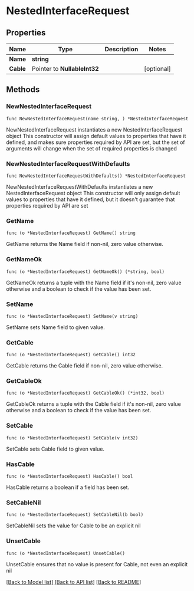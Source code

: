 # NestedInterfaceRequest

## Properties

Name | Type | Description | Notes
------------ | ------------- | ------------- | -------------
**Name** | **string** |  | 
**Cable** | Pointer to **NullableInt32** |  | [optional] 

## Methods

### NewNestedInterfaceRequest

`func NewNestedInterfaceRequest(name string, ) *NestedInterfaceRequest`

NewNestedInterfaceRequest instantiates a new NestedInterfaceRequest object
This constructor will assign default values to properties that have it defined,
and makes sure properties required by API are set, but the set of arguments
will change when the set of required properties is changed

### NewNestedInterfaceRequestWithDefaults

`func NewNestedInterfaceRequestWithDefaults() *NestedInterfaceRequest`

NewNestedInterfaceRequestWithDefaults instantiates a new NestedInterfaceRequest object
This constructor will only assign default values to properties that have it defined,
but it doesn't guarantee that properties required by API are set

### GetName

`func (o *NestedInterfaceRequest) GetName() string`

GetName returns the Name field if non-nil, zero value otherwise.

### GetNameOk

`func (o *NestedInterfaceRequest) GetNameOk() (*string, bool)`

GetNameOk returns a tuple with the Name field if it's non-nil, zero value otherwise
and a boolean to check if the value has been set.

### SetName

`func (o *NestedInterfaceRequest) SetName(v string)`

SetName sets Name field to given value.


### GetCable

`func (o *NestedInterfaceRequest) GetCable() int32`

GetCable returns the Cable field if non-nil, zero value otherwise.

### GetCableOk

`func (o *NestedInterfaceRequest) GetCableOk() (*int32, bool)`

GetCableOk returns a tuple with the Cable field if it's non-nil, zero value otherwise
and a boolean to check if the value has been set.

### SetCable

`func (o *NestedInterfaceRequest) SetCable(v int32)`

SetCable sets Cable field to given value.

### HasCable

`func (o *NestedInterfaceRequest) HasCable() bool`

HasCable returns a boolean if a field has been set.

### SetCableNil

`func (o *NestedInterfaceRequest) SetCableNil(b bool)`

 SetCableNil sets the value for Cable to be an explicit nil

### UnsetCable
`func (o *NestedInterfaceRequest) UnsetCable()`

UnsetCable ensures that no value is present for Cable, not even an explicit nil

[[Back to Model list]](../README.md#documentation-for-models) [[Back to API list]](../README.md#documentation-for-api-endpoints) [[Back to README]](../README.md)


